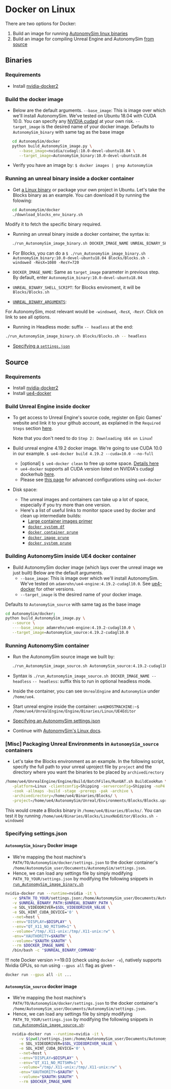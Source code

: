 # Docker on Linux

There are two options for Docker:

1. Build an image for running [AutonomySim linux binaries](#binaries)
2. Build an image for compiling Unreal Engine and AutonomySim [from source](#source)

## Binaries

### Requirements

* Install [nvidia-docker2](https://github.com/NVIDIA/nvidia-docker#quickstart)

### Build the docker image

* Below are the default arguments.
  `--base_image`: This is image over which we'll install AutonomySim. We've tested on Ubuntu 18.04 with CUDA 10.0.
   You can specify any [NVIDIA cudagl](https://hub.docker.com/r/nvidia/cudagl/) at your own risk.
   `--target_image` is the desired name of your docker image.
   Defaults to `AutonomySim_binary` with same tag as the base image

```bash
   cd AutonomySim/docker
   python build_AutonomySim_image.py \
      --base_image=nvidia/cudagl:10.0-devel-ubuntu18.04 \
      --target_image=AutonomySim_binary:10.0-devel-ubuntu18.04
```

* Verify you have an image by: `$ docker images | grep AutonomySim`

### Running an unreal binary inside a docker container

* Get [a Linux binary](https://github.com/nervosys/AutonomySim/releases) or package your own project in Ubuntu. Let's take the Blocks binary as an example. You can download it by running the folowing:

```bash
   cd AutonomySim/docker
   ./download_blocks_env_binary.sh
```

Modify it to fetch the specific binary required.

* Running an unreal binary inside a docker container, the syntax is:

```bash
   ./run_AutonomySim_image_binary.sh DOCKER_IMAGE_NAME UNREAL_BINARY_SHELL_SCRIPT UNREAL_BINARY_ARGUMENTS -- headless
```

* For Blocks, you can do a `$ ./run_AutonomySim_image_binary.sh AutonomySim_binary:10.0-devel-ubuntu18.04 Blocks/Blocks.sh -windowed -ResX=1080 -ResY=720`

* `DOCKER_IMAGE_NAME`: Same as `target_image` parameter in previous step. By default, enter `AutonomySim_binary:10.0-devel-ubuntu18.04`
* `UNREAL_BINARY_SHELL_SCRIPT`: for Blocks enviroment, it will be `Blocks/Blocks.sh`
* [`UNREAL_BINARY_ARGUMENTS`](https://docs.unrealengine.com/en-us/Programming/Basics/CommandLineArguments):

For AutonomySim, most relevant would be `-windowed`, `-ResX`, `-ResY`. Click on link to see all options.

* Running in Headless mode: suffix `-- headless` at the end:

```bash
./run_AutonomySim_image_binary.sh Blocks/Blocks.sh -- headless
```

* [Specifying a `settings.json`](#specifying-settingsjson)

## Source

### Requirements

* Install [nvidia-docker2](https://docs.nvidia.com/datacenter/cloud-native/container-toolkit/install-guide.html#docker)
* Install [ue4-docker](https://docs.adamrehn.com/ue4-docker/configuration/configuring-linux)

### Build Unreal Engine inside docker

* To get access to Unreal Engine's source code, register on Epic Games' website and link it to your github account, as explained in the `Required Steps` section [here](https://docs.unrealengine.com/en-us/Platforms/Linux/BeginnerLinuxDeveloper/SettingUpAnUnrealWorkflow).

    Note that you don't need to do `Step 2: Downloading UE4 on Linux`!

* Build unreal engine 4.19.2 docker image. We're going to use CUDA 10.0 in our example.
   `$ ue4-docker build 4.19.2 --cuda=10.0 --no-full`
   * [optional] `$ ue4-docker clean` to free up some space. [Details here](https://docs.adamrehn.com/ue4-docker/commands/clean)
   * `ue4-docker` supports all CUDA version listed on NVIDIA's cudagl dockerhub [here](https://hub.docker.com/r/nvidia/cudagl/).
   * Please see [this page](https://docs.adamrehn.com/ue4-docker/building-images/advanced-build-options) for advanced configurations using `ue4-docker`

* Disk space:
   * The unreal images and containers can take up a lot of space, especially if you try more than one version.
   * Here's a list of useful links to monitor space used by docker and clean up intermediate builds:
      * [Large container images primer](https://docs.adamrehn.com/ue4-docker/read-these-first/large-container-images-primer)
      * [`docker system df`](https://docs.docker.com/engine/reference/commandline/system_df/)
      * [`docker container prune`](https://docs.docker.com/engine/reference/commandline/container_prune/)
      * [`docker image prune`](https://docs.docker.com/engine/reference/commandline/image_prune/)
      * [`docker system prune`](https://docs.docker.com/engine/reference/commandline/system_prune/)

### Building AutonomySim inside UE4 docker container

* Build AutonomySim docker image (which lays over the unreal image we just built)
  Below are the default arguments.
   * `--base_image`: This is image over which we'll install AutonomySim. We've tested on `adamrehn/ue4-engine:4.19.2-cudagl10.0`. See [ue4-docker](https://docs.adamrehn.com/ue4-docker/building-images/available-container-images) for other versions.
   * `--target_image` is the desired name of your docker image.

Defaults to `AutonomySim_source` with same tag as the base image

```bash
cd AutonomySim/docker;
python build_AutonomySim_image.py \
   --source \
   ----base_image adamrehn/ue4-engine:4.19.2-cudagl10.0 \
   --target_image=AutonomySim_source:4.19.2-cudagl10.0
```

### Running AutonomySim container

* Run the AutonomySim source image we built by:

```bash
   ./run_AutonomySim_image_source.sh AutonomySim_source:4.19.2-cudagl10.0
```

* Syntax is `./run_AutonomySim_image_source.sh DOCKER_IMAGE_NAME -- headless`
   `-- headless`: suffix this to run in optional headless mode.

* Inside the container, you can see `UnrealEngine` and `AutonomySim` under `/home/ue4`.
* Start unreal engine inside the container:
   `ue4@HOSTMACHINE:~$ /home/ue4/UnrealEngine/Engine/Binaries/Linux/UE4Editor`
* [Specifying an AutonomySim settings.json](#specifying-settingsjson)
* Continue with [AutonomySim's Linux docs](build_linux.md#build-unreal-environment).

### [Misc] Packaging Unreal Environments in `AutonomySim_source` containers

* Let's take the Blocks environment as an example. In the following script, specify the full path to your unreal uproject file by `project` and the directory where you want the binaries to be placed by `archivedirectory`

```bash
/home/ue4/UnrealEngine/Engine/Build/BatchFiles/RunUAT.sh BuildCookRun \
   -platform=Linux -clientconfig=Shipping -serverconfig=Shipping -noP4 \
   -cook -allmaps -build -stage -prereqs -pak -archive \
   -archivedirectory=/home/ue4/Binaries/Blocks/ \
   -project=/home/ue4/AutonomySim/Unreal/Environments/Blocks/Blocks.uproject
```

This would create a Blocks binary in `/home/ue4/Binaries/Blocks/`. You can test it by running `/home/ue4/Binaries/Blocks/LinuxNoEditor/Blocks.sh -windowed`

### Specifying settings.json

#### `AutonomySim_binary` Docker image

* We're mapping the host machine's `PATH/TO/AutonomySim/docker/settings.json` to the docker container's `/home/AutonomySim_user/Documents/AutonomySim/settings.json`.
* Hence, we can load any settings file by simply modifying `PATH_TO_YOUR/settings.json` by modifying the following snippets in [`run_AutonomySim_image_binary.sh`](https://github.com/nervosys/AutonomySim/blob/main/docker/run_AutonomySim_image_binary.sh)

```bash
nvidia-docker run --runtime=nvidia -it \
   -v $PATH_TO_YOUR/settings.json:/home/AutonomySim_user/Documents/AutonomySim/settings.json \
   -v $UNREAL_BINARY_PATH:$UNREAL_BINARY_PATH \
   -e SDL_VIDEODRIVER=$SDL_VIDEODRIVER_VALUE \
   -e SDL_HINT_CUDA_DEVICE='0' \
   --net=host \
   --env="DISPLAY=$DISPLAY" \
   --env="QT_X11_NO_MITSHM=1" \
   --volume="/tmp/.X11-unix:/tmp/.X11-unix:rw" \
   -env="XAUTHORITY=$XAUTH" \
   --volume="$XAUTH:$XAUTH" \
   --rm $DOCKER_IMAGE_NAME \
   /bin/bash -c "$UNREAL_BINARY_COMMAND"
```

!!! note
   Docker version >=19.03 (check using `docker -v`), natively supports Nvidia GPUs, so run using `--gpus all` flag as given -

```bash
docker run --gpus all -it ...
```

####  `AutonomySim_source` docker image

* We're mapping the host machine's `PATH/TO/AutonomySim/docker/settings.json` to the docker container's `/home/AutonomySim_user/Documents/AutonomySim/settings.json`.
* Hence, we can load any settings file by simply modifying `PATH_TO_YOUR/settings.json` by modifying the following snippets in [`run_AutonomySim_image_source.sh`](https://github.com/nervosys/AutonomySim/blob/main/docker/run_AutonomySim_image_source.sh):

```bash
   nvidia-docker run --runtime=nvidia -it \
      -v $(pwd)/settings.json:/home/AutonomySim_user/Documents/AutonomySim/settings.json \
      -e SDL_VIDEODRIVER=$SDL_VIDEODRIVER_VALUE \
      -e SDL_HINT_CUDA_DEVICE='0' \
      --net=host \
      --env="DISPLAY=$DISPLAY" \
      --env="QT_X11_NO_MITSHM=1" \
      --volume="/tmp/.X11-unix:/tmp/.X11-unix:rw" \
      -env="XAUTHORITY=$XAUTH" \
      --volume="$XAUTH:$XAUTH" \
      --rm $DOCKER_IMAGE_NAME
```

